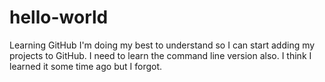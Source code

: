 # hello-world
Learning GitHub
I'm doing my best to understand so I can start adding my projects to GitHub.
I need to learn the command line version also.
I think I learned it some time ago but I forgot.
